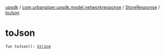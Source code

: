 [upsdk](../../index.md) / [com.urbanpiper.upsdk.model.networkresponse](../index.md) / [StoreResponse](index.md) / [toJson](./to-json.md)

# toJson

`fun toJson(): `[`String`](https://kotlinlang.org/api/latest/jvm/stdlib/kotlin/-string/index.html)
